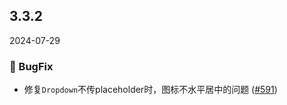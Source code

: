 ## 3.3.2
2024-07-29

### 🐞 BugFix

- 修复`Dropdown`不传placeholder时，图标不水平居中的问题 ([#591](https://github.com/sheinsight/shineout-next/pull/591))

